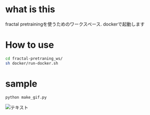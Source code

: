 # what is this
fractal pretrainingを使うためのワークスペース.
dockerで起動します

# How to use
```bash
cd fractal-pretraning_ws/
sh docker/run-docker.sh
```


# sample
```bash
python make_gif.py
```
![テキスト](sample/sample.gif)
